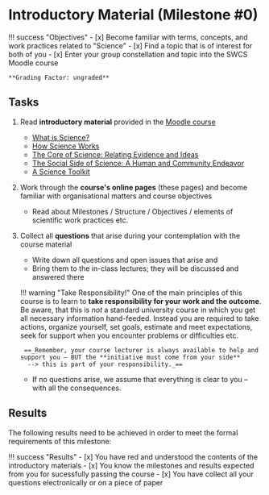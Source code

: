 # Introductory Material (Milestone #0)

!!! success "Objectives"
    - [x] Become familiar with terms, concepts, and work practices related to "Science"
    - [x] Find a topic that is of interest for both of you
    - [x] Enter your group constellation and topic into the SWCS Moodle course

    **Grading Factor: ungraded**


## Tasks

1. Read **introductory material** provided in the [Moodle course](https://lernen.h-da.de/course/view.php?id=6893)
    - [What is Science?](https://lernen.h-da.de/mod/resource/view.php?id=303116)
    - [How Science Works](https://lernen.h-da.de/mod/resource/view.php?id=303119)
    - [The Core of Science: Relating Evidence and Ideas](https://lernen.h-da.de/mod/resource/view.php?id=303120)
    - [The Social Side of Science: A Human and Community Endeavor](https://lernen.h-da.de/mod/resource/view.php?id=303122)
    - [A Science Toolkit](https://lernen.h-da.de/mod/resource/view.php?id=303123)

2. Work through the **course's online pages** (these pages) and become familiar with organisational matters and course objectives
    - Read about Milestones / Structure / Objectives / elements of scientific work practices etc.


3. Collect all **questions** that arise during your contemplation with the course material
    - Write down all questions and open issues that arise and 
    - Bring them to the in-class lectures; they will be discussed and answered there

    !!! warning "Take Responsibility!"
        One of the main principles of this course is to learn to __take responsibility for your work and the outcome__. Be aware, that this is _not_ a standard university course in which you get all necessary information hand-feeded. Instead you are required to take actions, organize yourself, set goals, estimate and meet expectations, seek for support when you encounter problems or difficulties etc.  
        
        ==_Remember, your course lecturer is always available to help and support you – BUT the **initiative must come from your side**
         --> this is part of your responsibility._==

    - If no questions arise, we assume that everything is clear to you – with all the consequences. 

## Results

The following results need to be achieved in order to meet the formal requirements of this milestone:

!!! success "Results"
    - [x] You have red and understood the contents of the introductory materials
    - [x] You know the milestones and results expected from you for sucessfully passing the course
    - [x] You have collect all your questions electronically or on a piece of paper 
